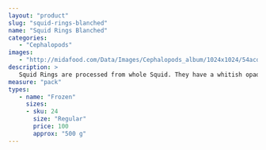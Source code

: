 ```yaml
---
layout: "product"
slug: "squid-rings-blanched"
name: "Squid Rings Blanched"
categories:
   - "Cephalopods"
images:
   - "http://midafood.com/Data/Images/Cephalopods_album/1024x1024/54acdb860b253565.jpg"
description: >
   Squid Rings are processed from whole Squid. They have a whitish opaque color and are moderately elastic. Squid Rings are best for stir-fried or deep fried calamari.
measure: "pack"
types: 
   - name: "Frozen"
     sizes: 
     - sku: 24
       size: "Regular"
       price: 100
       approx: "500 g"
---
```

